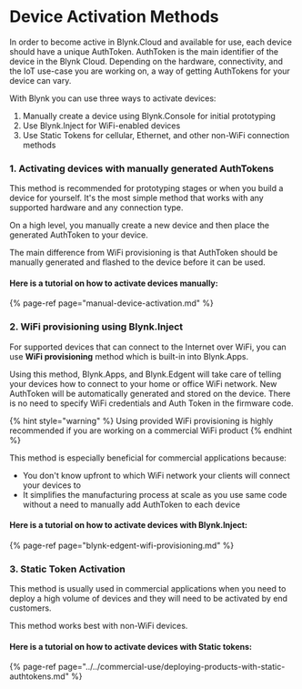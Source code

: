 # Device Activation Methods

In order to become active in Blynk.Cloud and available for use, each device should have a unique AuthToken. AuthToken is the main identifier of the device in the Blynk Cloud. Depending on the hardware, connectivity, and the IoT use-case you are working on, a way of getting AuthTokens for your device can vary.

With Blynk you can use three ways to activate devices: 

1. Manually create a device using Blynk.Console for initial prototyping
2. Use Blynk.Inject for WiFi-enabled devices
3. Use Static Tokens for cellular, Ethernet, and other non-WiFi connection methods

### 1. Activating devices with manually generated AuthTokens

This method is recommended for prototyping stages or when you build a device for yourself. It's the most simple method that works with any supported hardware and any connection type.

On a high level, you manually create a new device and then place the generated AuthToken to your device.

The main difference from WiFi provisioning is that AuthToken should be manually generated and flashed to the device before it can be used.

#### Here is a tutorial on how to activate devices manually:

{% page-ref page="manual-device-activation.md" %}

### 

### 2. WiFi provisioning using Blynk.Inject

For supported devices that can connect to the Internet over WiFi, you can use **WiFi provisioning** method which is built-in into Blynk.Apps. 

Using this method, Blynk.Apps, and Blynk.Edgent will take care of telling your devices how to connect to your home or office WiFi network. New AuthToken will be automatically generated and stored on the device. There is no need to specify WiFi credentials and Auth Token in the firmware code.

{% hint style="warning" %}
Using provided WiFi provisioning is highly recommended if you are working on a commercial WiFi product
{% endhint %}

This method is especially beneficial for commercial applications because:

* You don't know upfront to which WiFi network your clients will connect your devices to
* It simplifies the manufacturing process at scale as you use same code without a need to manually add AuthToken to each device

#### Here is a tutorial on how to activate devices with Blynk.Inject:

{% page-ref page="blynk-edgent-wifi-provisioning.md" %}



### 3. Static Token Activation

This method is usually used in commercial applications when you need to deploy a high volume of devices and they will need to be activated by end customers. 

This method works best with non-WiFi devices. 

#### Here is a tutorial on how to activate devices with Static tokens:

{% page-ref page="../../commercial-use/deploying-products-with-static-authtokens.md" %}
